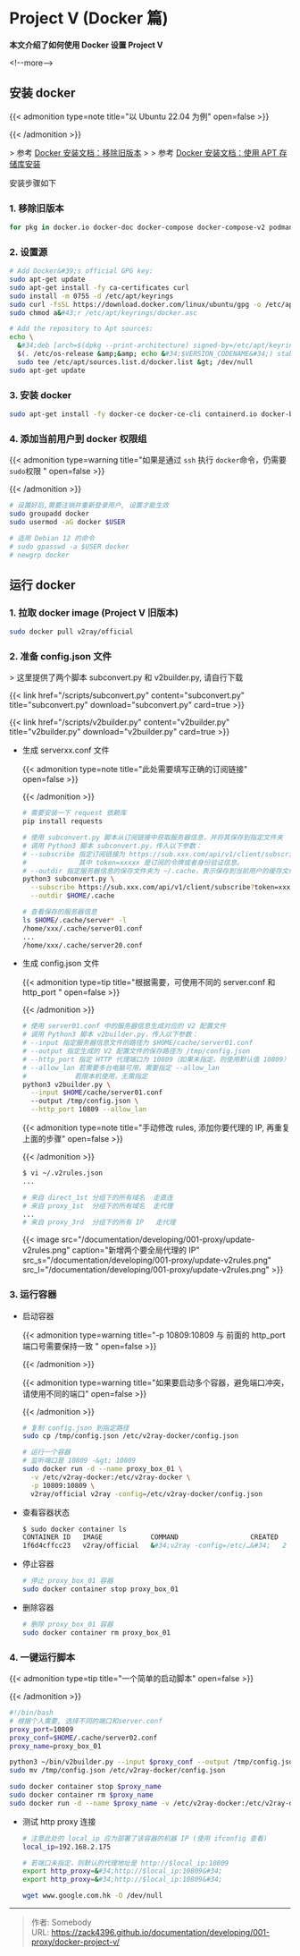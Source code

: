 # Project V (Docker 篇)


**本文介绍了如何使用 Docker 设置 Project V**

&lt;!--more--&gt;

[uninstall-old-versions]: https://docs.docker.com/engine/install/ubuntu/#uninstall-old-versions
[install-using-the-repository]: https://docs.docker.com/engine/install/ubuntu/#install-using-the-repository
[subconvert.py]: /scripts/subconvert.py
[v2builder.py]: /scripts/v2builder.py

## 安装 docker

{{&lt; admonition type=note title=&#34;以 Ubuntu 22.04 为例&#34; open=false &gt;}}

{{&lt; /admonition &gt;}}

&gt; 参考 [Docker 安装文档：移除旧版本][uninstall-old-versions]
&gt;
&gt; 参考 [Docker 安装文档：使用 APT 存储库安装][install-using-the-repository]

安装步骤如下

### **1. 移除旧版本**

```bash
for pkg in docker.io docker-doc docker-compose docker-compose-v2 podman-docker containerd runc; do sudo apt-get remove $pkg; done
```

### **2. 设置源**

```bash
# Add Docker&#39;s official GPG key:
sudo apt-get update
sudo apt-get install -fy ca-certificates curl
sudo install -m 0755 -d /etc/apt/keyrings
sudo curl -fsSL https://download.docker.com/linux/ubuntu/gpg -o /etc/apt/keyrings/docker.asc
sudo chmod a&#43;r /etc/apt/keyrings/docker.asc

# Add the repository to Apt sources:
echo \
  &#34;deb [arch=$(dpkg --print-architecture) signed-by=/etc/apt/keyrings/docker.asc] https://download.docker.com/linux/ubuntu \
  $(. /etc/os-release &amp;&amp; echo &#34;$VERSION_CODENAME&#34;) stable&#34; | \
  sudo tee /etc/apt/sources.list.d/docker.list &gt; /dev/null
sudo apt-get update
```

### **3. 安装 docker**

```bash
sudo apt-get install -fy docker-ce docker-ce-cli containerd.io docker-buildx-plugin docker-compose-plugin
```

### **4. 添加当前用户到 docker 权限组**

{{&lt; admonition type=warning title=&#34;如果是通过 `ssh` 执行 `docker`命令，仍需要`sudo`权限 &#34; open=false &gt;}}

{{&lt; /admonition &gt;}}

```bash
# 设置好后,需要注销并重新登录用户, 设置才能生效
sudo groupadd docker
sudo usermod -aG docker $USER

# 适用 Debian 12 的命令
# sudo gpasswd -a $USER docker
# newgrp docker
```

## 运行 docker

### 1. 拉取 docker image (Project V 旧版本)

```bash
sudo docker pull v2ray/official
```

### 2. 准备 config.json 文件

&gt; 这里提供了两个脚本 subconvert.py 和 v2builder.py, 请自行下载

{{&lt; link href=&#34;/scripts/subconvert.py&#34; content=&#34;subconvert.py&#34; title=&#34;subconvert.py&#34; download=&#34;subconvert.py&#34; card=true &gt;}}

{{&lt; link href=&#34;/scripts/v2builder.py&#34; content=&#34;v2builder.py&#34; title=&#34;v2builder.py&#34; download=&#34;v2builder.py&#34; card=true &gt;}}

- 生成 serverxx.conf 文件

  {{&lt; admonition type=note title=&#34;此处需要填写正确的订阅链接&#34; open=false &gt;}}

  {{&lt; /admonition &gt;}}

  ```bash
  # 需要安装一下 request 依赖库
  pip install requests
  ```

  ```bash
  # 使用 subconvert.py 脚本从订阅链接中获取服务器信息，并将其保存到指定文件夹
  # 调用 Python3 脚本 subconvert.py，传入以下参数：
  # --subscribe 指定订阅链接为 https://sub.xxx.com/api/v1/client/subscribe?token=xxxxx，
  #             其中 token=xxxxx 是订阅的令牌或者身份验证信息。
  # --outdir 指定服务器信息的保存文件夹为 ~/.cache，表示保存到当前用户的缓存文件夹中。
  python3 subconvert.py \
    --subscribe https://sub.xxx.com/api/v1/client/subscribe?token=xxxxx \
    --outdir $HOME/.cache
  ```

  ```bash
  # 查看保存的服务器信息
  ls $HOME/.cache/server* -l
  /home/xxx/.cache/server01.conf
  ...
  /home/xxx/.cache/server20.conf
  ```

- 生成 config.json 文件

  {{&lt; admonition type=tip title=&#34;根据需要，可使用不同的 server.conf 和 http_port &#34; open=false &gt;}}

  {{&lt; /admonition &gt;}}

  ```bash
  # 使用 server01.conf 中的服务器信息生成对应的 V2 配置文件
  # 调用 Python3 脚本 v2builder.py，传入以下参数：
  # --input 指定服务器信息文件的路径为 $HOME/cache/server01.conf
  # --output 指定生成的 V2 配置文件的保存路径为 /tmp/config.json
  # --http_port 指定 HTTP 代理端口为 10809（如果未指定，则使用默认值 10809）
  # --allow_lan 若需要多台电脑可用，需要指定 --allow_lan
  #            若限本机使用，无需指定
  python3 v2builder.py \
    --input $HOME/cache/server01.conf
    --output /tmp/config.json \
    --http_port 10809 --allow_lan
  ```

  {{&lt; admonition type=note title=&#34;手动修改 rules, 添加你要代理的 IP, 再重复上面的步骤&#34; open=false &gt;}}

  {{&lt; /admonition &gt;}}

  ```bash
  $ vi ~/.v2rules.json
  ...

  # 来自 direct_1st 分组下的所有域名  走直连
  # 来自 proxy_1st  分组下的所有域名  走代理
  ...
  # 来自 proxy_3rd  分组下的所有 IP   走代理
  ```

  {{&lt; image src=&#34;/documentation/developing/001-proxy/update-v2rules.png&#34; caption=&#34;新增两个要全局代理的 IP&#34; src_s=&#34;/documentation/developing/001-proxy/update-v2rules.png&#34; src_l=&#34;/documentation/developing/001-proxy/update-v2rules.png&#34; &gt;}}

### 3. 运行容器

- 启动容器

  {{&lt; admonition type=warning title=&#34;-p 10809:10809 与 前面的 http_port 端口号需要保持一致 &#34; open=false &gt;}}

  {{&lt; /admonition &gt;}}

  {{&lt; admonition type=warning title=&#34;如果要启动多个容器，避免端口冲突，请使用不同的端口&#34; open=false &gt;}}

  {{&lt; /admonition &gt;}}

  ```bash
  # 复制 config.json 到指定路径
  sudo cp /tmp/config.json /etc/v2ray-docker/config.json

  # 运行一个容器
  # 监听端口是 10809 -&gt; 10809
  sudo docker run -d --name proxy_box_01 \
    -v /etc/v2ray-docker:/etc/v2ray-docker \
    -p 10809:10809 \
    v2ray/official v2ray -config=/etc/v2ray-docker/config.json
  ```

- 查看容器状态

  ```bash
  $ sudo docker container ls
  CONTAINER ID   IMAGE            COMMAND                  CREATED       STATUS       PORTS                                           NAMES
  1f6d4cffcc23   v2ray/official   &#34;v2ray -config=/etc/…&#34;   2 hours ago   Up 2 hours   0.0.0.0:10809-&gt;10809/tcp, :::10809-&gt;10809/tcp   proxy_box_01
  ```

- 停止容器

  ```bash
  # 停止 proxy_box_01 容器
  sudo docker container stop proxy_box_01
  ```

- 删除容器

  ```bash
  # 删除 proxy_box_01 容器
  sudo docker container rm proxy_box_01
  ```

### 4. 一键运行脚本

{{&lt; admonition type=tip title=&#34;一个简单的启动脚本&#34; open=false &gt;}}

{{&lt; /admonition &gt;}}

```bash
#!/bin/bash
# 根据个人需要, 选择不同的端口和server.conf
proxy_port=10809
proxy_conf=$HOME/.cache/server02.conf
proxy_name=proxy_box_01

python3 ~/bin/v2builder.py --input $proxy_conf --output /tmp/config.json --http_port $proxy_port --allow_lan
sudo mv /tmp/config.json /etc/v2ray-docker/config.json

sudo docker container stop $proxy_name
sudo docker container rm $proxy_name
sudo docker run -d --name $proxy_name -v /etc/v2ray-docker:/etc/v2ray-docker -p $proxy_port:$proxy_port v2ray/official v2ray -config=/etc/v2ray-docker/config.json
```

- 测试 http proxy 连接

  ```bash
  # 注意此处的 local_ip 应为部署了该容器的机器 IP (使用 ifconfig 查看)
  local_ip=192.168.2.175

  # 若端口未指定，则默认的代理地址是 http://$local_ip:10809
  export http_proxy=&#34;http://$local_ip:10809&#34;
  export http_proxy=&#34;http://$local_ip:10809&#34;

  wget www.google.com.hk -O /dev/null
  ```


---

> 作者: Somebody  
> URL: https://zack4396.github.io/documentation/developing/001-proxy/docker-project-v/  

